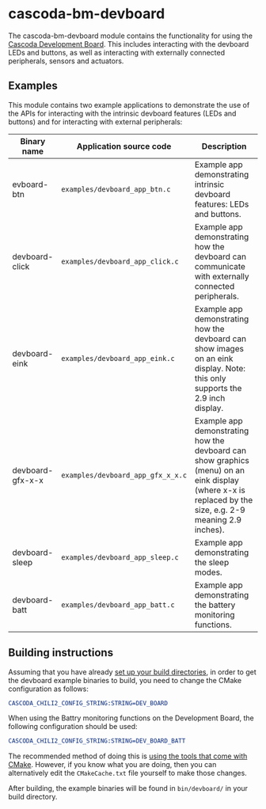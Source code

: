 # cascoda-bm-devboard

The cascoda-bm-devboard module contains the functionality for using the [Cascoda Development Board](../../docs/how-to/howto-devboard.md). This includes interacting with the devboard LEDs and buttons, as well as interacting with externally connected peripherals, sensors and actuators.

## Examples

This module contains two example applications to demonstrate the use of the APIs for interacting with the intrinsic devboard features (LEDs and buttons) and for interacting with external peripherals:

| Binary name | Application source code |  Description|
| --- | --- | --- |
| evboard-btn | `examples/devboard_app_btn.c` | Example app demonstrating intrinsic devboard features: LEDs and buttons. |
| devboard-click | `examples/devboard_app_click.c` | Example app demonstrating how the devboard can communicate with externally connected peripherals. |
| devboard-eink | `examples/devboard_app_eink.c` | Example app demonstrating how the devboard can show images on an eink display. Note: this only supports the 2.9 inch display. |
| devboard-gfx-x-x | `examples/devboard_app_gfx_x_x.c` | Example app demonstrating how the devboard can show graphics (menu) on an eink display (where x-x is replaced by the size, e.g. 2-9 meaning 2.9 inches). |
| devboard-sleep | `examples/devboard_app_sleep.c`  | Example app demonstrating the sleep modes. |
| devboard-batt | `examples/devboard_app_batt.c`  | Example app demonstrating the battery monitoring functions. |
## Building instructions

Assuming that you have already [set up your build directories](../../README.md#building), in order to get the devboard example binaries to build, you need to change the CMake configuration as follows: 

```CMake
CASCODA_CHILI2_CONFIG_STRING:STRING=DEV_BOARD
```
When using the Battry monitoring functions on the Development Board, the following configuration should be used:
```CMake
CASCODA_CHILI2_CONFIG_STRING:STRING=DEV_BOARD_BATT
```
The recommended method of doing this is [using the tools that come with CMake](https://cmake.org/runningcmake/). However, if you know what you are doing, then you can alternatively edit the `CMakeCache.txt` file yourself to make those changes.

After building, the example binaries will be found in `bin/devboard/` in your build directory. 